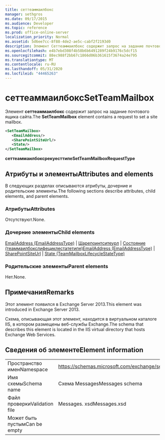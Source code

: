 ```yaml
---
title: сеттеаммаилбокс
manager: sethgros
ms.date: 09/17/2015
ms.audience: Developer
ms.topic: reference
ms.prod: office-online-server
localization_priority: Normal
ms.assetid: 5d6ee7cc-8f88-4de2-ae5c-cabf2f2193d0
description: Элемент Сеттеаммаилбокс содержит запрос на задание почтового ящика сайта.
ms.openlocfilehash: e4b7ebd308f4b58b6b6491289f24b9176c5dcf15
ms.sourcegitcommit: 88ec988f2bb67c1866d06b361615f3674a24e795
ms.translationtype: MT
ms.contentlocale: ru-RU
ms.lasthandoff: 05/31/2020
ms.locfileid: "44465263"
---
```

# <a name="setteammailbox"></a><span data-ttu-id="2f833-103">сеттеаммаилбокс</span><span class="sxs-lookup"><span data-stu-id="2f833-103">SetTeamMailbox</span></span>

<span data-ttu-id="2f833-104">Элемент **сеттеаммаилбокс** содержит запрос на задание почтового ящика сайта.</span><span class="sxs-lookup"><span data-stu-id="2f833-104">The **SetTeamMailbox** element contains a request to set a site mailbox.</span></span> 
  
```XML
<SetTeamMailbox>
   <EmailAddress/>
   <SharePointSiteUrl/>
   <State/>
</SetTeamMailbox>
```

 <span data-ttu-id="2f833-105">**сеттеаммаилбоксрекуесттипе**</span><span class="sxs-lookup"><span data-stu-id="2f833-105">**SetTeamMailboxRequestType**</span></span>
## <a name="attributes-and-elements"></a><span data-ttu-id="2f833-106">Атрибуты и элементы</span><span class="sxs-lookup"><span data-stu-id="2f833-106">Attributes and elements</span></span>

<span data-ttu-id="2f833-107">В следующих разделах описываются атрибуты, дочерние и родительские элементы.</span><span class="sxs-lookup"><span data-stu-id="2f833-107">The following sections describe attributes, child elements, and parent elements.</span></span>
  
### <a name="attributes"></a><span data-ttu-id="2f833-108">Атрибуты</span><span class="sxs-lookup"><span data-stu-id="2f833-108">Attributes</span></span>

<span data-ttu-id="2f833-109">Отсутствуют.</span><span class="sxs-lookup"><span data-stu-id="2f833-109">None.</span></span>
  
### <a name="child-elements"></a><span data-ttu-id="2f833-110">Дочерние элементы</span><span class="sxs-lookup"><span data-stu-id="2f833-110">Child elements</span></span>

<span data-ttu-id="2f833-111">[EmailAddress (EmailAddressType)](emailaddress-emailaddresstype.md)  |  [Шарепоинтситеурл](sharepointsiteurl.md)  |  [Состояние (теаммаилбокслифециклестатетипе)](state-teammailboxlifecyclestatetype.md)</span><span class="sxs-lookup"><span data-stu-id="2f833-111">[EmailAddress (EmailAddressType)](emailaddress-emailaddresstype.md) | [SharePointSiteUrl](sharepointsiteurl.md) | [State (TeamMailboxLifecycleStateType)](state-teammailboxlifecyclestatetype.md)</span></span>
  
### <a name="parent-elements"></a><span data-ttu-id="2f833-112">Родительские элементы</span><span class="sxs-lookup"><span data-stu-id="2f833-112">Parent elements</span></span>

<span data-ttu-id="2f833-113">Нет.</span><span class="sxs-lookup"><span data-stu-id="2f833-113">None.</span></span>
  
## <a name="remarks"></a><span data-ttu-id="2f833-114">Примечания</span><span class="sxs-lookup"><span data-stu-id="2f833-114">Remarks</span></span>

<span data-ttu-id="2f833-115">Этот элемент появился в Exchange Server 2013.</span><span class="sxs-lookup"><span data-stu-id="2f833-115">This element was introduced in Exchange Server 2013.</span></span>
  
<span data-ttu-id="2f833-116">Схема, описывающая этот элемент, находится в виртуальном каталоге IIS, в котором размещены веб-службы Exchange.</span><span class="sxs-lookup"><span data-stu-id="2f833-116">The schema that describes this element is located in the IIS virtual directory that hosts Exchange Web Services.</span></span>
  
## <a name="element-information"></a><span data-ttu-id="2f833-117">Сведения об элементе</span><span class="sxs-lookup"><span data-stu-id="2f833-117">Element information</span></span>

|||
|:-----|:-----|
|<span data-ttu-id="2f833-118">Пространство имен</span><span class="sxs-lookup"><span data-stu-id="2f833-118">Namespace</span></span>  <br/> |https://schemas.microsoft.com/exchange/services/2006/messages  <br/> |
|<span data-ttu-id="2f833-119">Имя схемы</span><span class="sxs-lookup"><span data-stu-id="2f833-119">Schema name</span></span>  <br/> |<span data-ttu-id="2f833-120">Схема Messages</span><span class="sxs-lookup"><span data-stu-id="2f833-120">Messages schema</span></span>  <br/> |
|<span data-ttu-id="2f833-121">Файл проверки</span><span class="sxs-lookup"><span data-stu-id="2f833-121">Validation file</span></span>  <br/> |<span data-ttu-id="2f833-122">Messages. xsd</span><span class="sxs-lookup"><span data-stu-id="2f833-122">Messages.xsd</span></span>  <br/> |
|<span data-ttu-id="2f833-123">Может быть пустым</span><span class="sxs-lookup"><span data-stu-id="2f833-123">Can be empty</span></span>  <br/> ||
   

